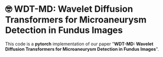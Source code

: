 # 🤓 WDT-MD: Wavelet Diffusion Transformers for Microaneurysm Detection in Fundus Images

This code is a **pytorch** implementation of our paper "**WDT-MD: Wavelet Diffusion Transformers for Microaneurysm Detection in Fundus Images**".

